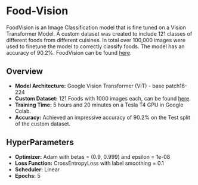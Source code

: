 # Food-Vision
FoodVision is an Image Classification model that is fine tuned on a Vision Transformer Model. A custom dataset was created to include 121 classes of different foods from different cuisines. In total over 100,000 images were used to finetune the model to correctly classify foods. The model has an accuracy of 90.2%.
FoodVision can be found [here](https://huggingface.co/spaces/ItsNotRohit/FoodVision).

## Overview
* **Model Architecture:** Google Vision Transformer (ViT) - base patch16-224
* **Custom Dataset:** 121 Foods with 1000 images each, can be found [here](https://huggingface.co/datasets/ItsNotRohit/Food121).
* **Training Time:** 5 hours and 20 minutes on a Tesla T4 GPU in Google Colab.
* **Accuracy:** Achieved an impressive accuracy of 90.2% on the Test split of the custom dataset.

## HyperParameters
* **Optimizer:** Adam with betas = (0.9, 0.999) and epsilon = 1e-08 
* **Loss Function:** CrossEntropyLoss with label smoothing = 0.1
* **Scheduler:** Linear
* **Epochs:** 5
